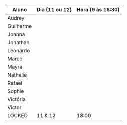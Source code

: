 | Aluno     | Dia (11 ou 12) | Hora (9 às 18:30) |
| --------- | -------------- | -------------- |
| Audrey    |         |           |
| Guilherme |         |           |
| Joanna    |         |           |
| Jonathan  |         |           |
| Leonardo  |         |           |
| Marco     |         |           |
| Mayra     |         |           |
| Nathalie  |         |           |
| Rafael    |         |           |
| Sophie    |         |           |
| Victória  |         |           |
| Victor    |         |           |
| LOCKED    | 11 & 12 | 18:00     |
